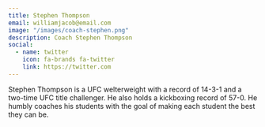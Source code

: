 ```yaml
---
title: Stephen Thompson
email: williamjacob@email.com
image: "/images/coach-stephen.png"
description: Coach Stephen Thompson
social:
  - name: twitter
    icon: fa-brands fa-twitter
    link: https://twitter.com
---
```

Stephen Thompson is a UFC welterweight with a record of 14-3-1 and a two-time UFC title challenger. He also holds a kickboxing record of 57-0. He humbly coaches his students with the goal of making each student the best they can be.